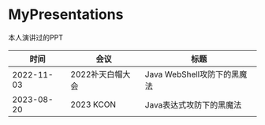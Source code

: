 # MyPresentations

本人演讲过的PPT



| 时间       | 会议             | 标题                        |
| ---------- | ---------------- | --------------------------- |
| 2022-11-03 | 2022补天白帽大会 | Java WebShell攻防下的黑魔法 |
| 2023-08-20 | 2023 KCON        | Java表达式攻防下的黑魔法    |

